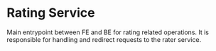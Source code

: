 # Rating Service

Main entrypoint between FE and BE for rating related operations. It is responsible for handling and redirect requests to the rater service.